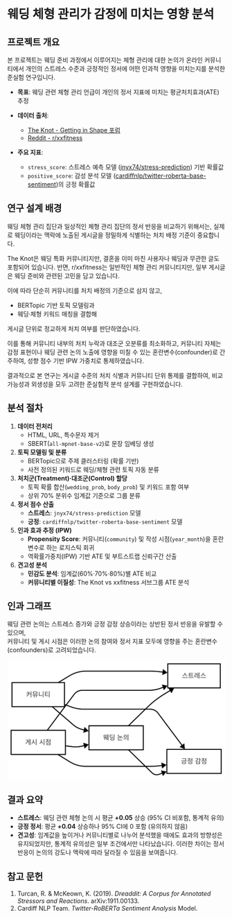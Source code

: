# 웨딩 체형 관리가 감정에 미치는 영향 분석

## 프로젝트 개요

본 프로젝트는 웨딩 준비 과정에서 이루어지는 체형 관리에 대한 논의가 온라인 커뮤니티에서 개인의 스트레스 수준과 긍정적인 정서에 어떤 인과적 영향을 미치는지를 분석한 준실험 연구입니다.

- **목표**: 웨딩 관련 체형 관리 언급이 개인의 정서 지표에 미치는 평균처치효과(ATE) 추정
- **데이터 출처**:

  - [The Knot - Getting in Shape 포럼](https://forums.theknot.com/categories/wedding-boards_getting-shape)
  - [Reddit - r/xxfitness](https://www.reddit.com/r/xxfitness/)

- **주요 지표**:
  - `stress_score`: 스트레스 예측 모델 ([jnyx74/stress-prediction](https://huggingface.co/jnyx74/stress-prediction)) 기반 확률값
  - `positive_score`: 감성 분석 모델 ([cardiffnlp/twitter-roberta-base-sentiment](https://huggingface.co/cardiffnlp/twitter-roberta-base-sentiment))의 긍정 확률값

## 연구 설계 배경

웨딩 체형 관리 집단과 일상적인 체형 관리 집단의 정서 반응을 비교하기 위해서는, 실제로 웨딩이라는 맥락에 노출된 게시글을 정밀하게 식별하는 처치 배정 기준이 중요합니다.

The Knot은 웨딩 특화 커뮤니티지만, 결혼을 이미 마친 사용자나 웨딩과 무관한 글도 포함되어 있습니다. 반면, r/xxfitness는 일반적인 체형 관리 커뮤니티지만, 일부 게시글은 웨딩 준비와 관련된 고민을 담고 있습니다.

이에 따라 단순히 커뮤니티를 처치 배정의 기준으로 삼지 않고,
- BERTopic 기반 토픽 모델링과
- 웨딩·체형 키워드 매칭을 결합해

게시글 단위로 정교하게 처치 여부를 판단하였습니다.

이를 통해 커뮤니티 내부의 처치 누락과 대조군 오분류를 최소화하고, 커뮤니티 자체는 감정 표현이나 웨딩 관련 논의 노출에 영향을 미칠 수 있는 혼란변수(confounder)로 간주하여, 성향 점수 기반 IPW 가중치로 통제하였습니다.

결과적으로 본 연구는 게시글 수준의 처치 식별과 커뮤니티 단위 통제를 결합하여, 비교 가능성과 외생성을 모두 고려한 준실험적 분석 설계를 구현하였습니다.

## 분석 절차

1. **데이터 전처리**
   - HTML, URL, 특수문자 제거
   - SBERT(`all-mpnet-base-v2`)로 문장 임베딩 생성
2. **토픽 모델링 및 분류**
   - BERTopic으로 주제 클러스터링 (확률 기반)
   - 사전 정의된 키워드로 웨딩/체형 관련 토픽 자동 분류
3. **처치군(Treatment)·대조군(Control) 할당**
   - 토픽 확률 합산(`wedding_prob`, `body_prob`) 및 키워드 포함 여부
   - 상위 70% 분위수 임계값 기준으로 그룹 분류
4. **정서 점수 산출**
   - **스트레스**: `jnyx74/stress-prediction` 모델
   - **긍정**: `cardiffnlp/twitter-roberta-base-sentiment` 모델
5. **인과 효과 추정 (IPW)**
   - **Propensity Score**: 커뮤니티(`community`) 및 작성 시점(`year_month`)을 혼란변수로 하는 로지스틱 회귀
   - 역확률가중치(IPW) 기반 ATE 및 부트스트랩 신뢰구간 산출
6. **견고성 분석**
   - **민감도 분석**: 임계값(60%·70%·80%)별 ATE 비교
   - **커뮤니티별 이질성**: The Knot vs xxfitness 서브그룹 ATE 분석

## 인과 그래프

웨딩 관련 논의는 스트레스 증가와 긍정 감정 상승이라는 상반된 정서 반응을 유발할 수 있으며,  
커뮤니티 및 게시 시점은 이러한 논의 참여와 정서 지표 모두에 영향을 주는 혼란변수(confounders)로 고려되었습니다.

<p align="center">
  <img src="./causal_graph.png" width="600" alt="Causal DAG of Wedding-related Body Image Discussion and Emotional Impact"/>
</p>

## 결과 요약

- **스트레스**: 웨딩 관련 체형 논의 시 평균 **+0.05** 상승 (95% CI 비포함, 통계적 유의)
- **긍정 정서**: 평균 **+0.04** 상승하나 95% CI에 0 포함 (유의하지 않음)
- **견고성**: 임계값을 높이거나 커뮤니티별로 나누어 분석했을 때에도 효과의 방향성은 유지되었지만, 통계적 유의성은 일부 조건에서만 나타났습니다. 이러한 차이는 정서 반응이 논의의 강도나 맥락에 따라 달라질 수 있음을 보여줍니다.

## 참고 문헌

1. Turcan, R. & McKeown, K. (2019). _Dreaddit: A Corpus for Annotated Stressors and Reactions_. arXiv:1911.00133.
2. Cardiff NLP Team. _Twitter-RoBERTa Sentiment Analysis_ Model.
